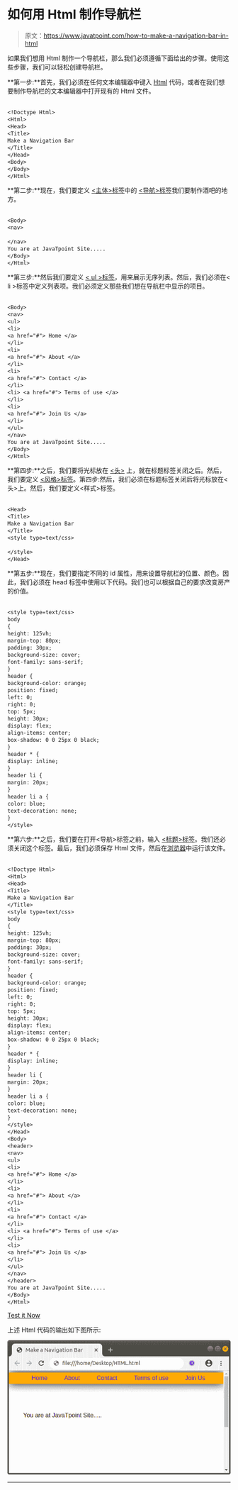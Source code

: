 # 如何用 Html 制作导航栏

> 原文：<https://www.javatpoint.com/how-to-make-a-navigation-bar-in-html>

如果我们想用 Html 制作一个导航栏，那么我们必须遵循下面给出的步骤。使用这些步骤，我们可以轻松创建导航栏。

**第一步:**首先，我们必须在任何文本编辑器中键入 [Html](https://www.javatpoint.com/html-tutorial) 代码，或者在我们想要制作导航栏的文本编辑器中打开现有的 Html 文件。

```

<!Doctype Html>
<Html>   
<Head>    
<Title>   
Make a Navigation Bar
</Title>
</Head>
<Body> 
</Body> 
</Html>

```

**第二步:**现在，我们要定义 [<主体>标签](https://www.javatpoint.com/html-body-tag)中的 [<导航>标签](https://www.javatpoint.com/html-nav-tag)我们要制作酒吧的地方。

```

<Body> 
<nav>

</nav>
You are at JavaTpoint Site.....
</Body> 
</Html>

```

**第三步:**然后我们要定义 [< ul >标签](https://www.javatpoint.com/html-unordered-list)，用来展示无序列表。然后，我们必须在< li >标签中定义列表项。我们必须定义那些我们想在导航栏中显示的项目。

```

<Body> 
<nav>
<ul>
<li>
<a href="#"> Home </a>
</li>
<li>
<a href="#"> About </a>
</li>
<li>
<a href="#"> Contact </a>
</li>
<li> <a href="#"> Terms of use </a>
</li>
<li>
<a href="#"> Join Us </a>
</li>
</ul>
</nav>
You are at JavaTpoint Site.....
</Body> 
</Html>

```

**第四步:**之后，我们要将光标放在 [<头>](https://www.javatpoint.com/html-head) 上，就在标题标签关闭之后。然后，我们要定义 [<风格>标签](https://www.javatpoint.com/html-style)。第四步:然后，我们必须在标题标签关闭后将光标放在<头>上。然后，我们要定义<样式>标签。

```

<Head>    
<Title>   
Make a Navigation Bar
</Title>
<style type=text/css> 

</style> 
</Head>

```

**第五步:**现在，我们要指定不同的 id 属性，用来设置导航栏的位置、颜色。因此，我们必须在 head 标签中使用以下代码。我们也可以根据自己的要求改变房产的价值。

```

<style type=text/css> 
body 
{
height: 125vh;
margin-top: 80px;
padding: 30px;
background-size: cover;
font-family: sans-serif;
}
header {
background-color: orange;
position: fixed;
left: 0;
right: 0;
top: 5px;
height: 30px;
display: flex;
align-items: center;
box-shadow: 0 0 25px 0 black;
}
header * {
display: inline;
}
header li {
margin: 20px;
}
header li a {
color: blue;
text-decoration: none;
}
</style> 

```

**第六步:**之后，我们要在打开<导航>标签之前，输入 [<标题>标签](https://www.javatpoint.com/html-header-tag)。我们还必须关闭这个标签。最后，我们必须保存 Html 文件，然后在[浏览器](https://www.javatpoint.com/browsers)中运行该文件。

```

<!Doctype Html>
<Html>   
<Head>    
<Title>   
Make a Navigation Bar
</Title>
<style type=text/css> 
body 
{
height: 125vh;
margin-top: 80px;
padding: 30px;
background-size: cover;
font-family: sans-serif;
}
header {
background-color: orange;
position: fixed;
left: 0;
right: 0;
top: 5px;
height: 30px;
display: flex;
align-items: center;
box-shadow: 0 0 25px 0 black;
}
header * {
display: inline;
}
header li {
margin: 20px;
}
header li a {
color: blue;
text-decoration: none;
}
</style> 
</Head>
<Body> 
<header>
<nav>
<ul>
<li>
<a href="#"> Home </a>
</li>
<li>
<a href="#"> About </a>
</li>
<li>
<a href="#"> Contact </a>
</li>
<li> <a href="#"> Terms of use </a>
</li>
<li>
<a href="#"> Join Us </a>
</li>
</ul>
</nav>
</header>
You are at JavaTpoint Site.....
</Body> 
</Html>

```

[Test it Now](https://www.javatpoint.com/oprweb/test.jsp?filename=how-to-make-a-navigation-bar-in-html1)

上述 Html 代码的输出如下图所示:

![How to make a Navigation Bar in Html](img/0de1232c89e8a38f3a78cb9b2ab63856.png)

* * *